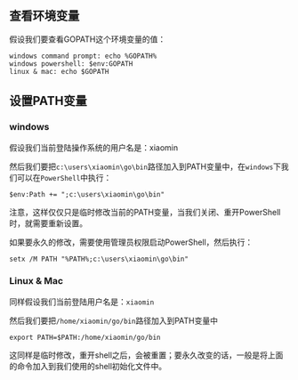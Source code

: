 ## 查看环境变量

假设我们要查看GOPATH这个环境变量的值：

```
windows command prompt: echo %GOPATH%
windows powershell: $env:GOPATH
linux & mac: echo $GOPATH
```

## 设置PATH变量

### windows

假设我们当前登陆操作系统的用户名是：xiaomin

然后我们要把`c:\users\xiaomin\go\bin`路径加入到PATH变量中，在`windows`下我们可以在`PowerShell`中执行：

```
$env:Path += ";c:\users\xiaomin\go\bin"
```

注意，这样仅仅只是临时修改当前的PATH变量，当我们关闭、重开PowerShell时，就需要重新设置。

如果要永久的修改，需要使用管理员权限启动PowerShell，然后执行：

```
setx /M PATH "%PATH%;c:\users\xiaomin\go\bin"
```

### Linux & Mac

同样假设我们当前登陆用户名是：`xiaomin`

然后我们要把`/home/xiaomin/go/bin`路径加入到PATH变量中

```
export PATH=$PATH:/home/xiaomin/go/bin
```

这同样是临时修改，重开shell之后，会被重置；要永久改变的话，一般是将上面的命令加入到我们使用的shell初始化文件中。